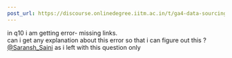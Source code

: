 ```yaml
---
post_url: https://discourse.onlinedegree.iitm.ac.in/t/ga4-data-sourcing-discussion-thread-tds-jan-2025/165959/331
---
```

in q10 i am getting error- missing links.  
can i get any explanation about this error so that i can figure out this ?  
[@Saransh\_Saini](/u/saransh_saini) as i left with this question only